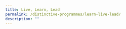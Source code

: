 ```yaml
---
title: Live, Learn, Lead
permalink: /distinctive-programmes/learn-live-lead/
description: ""
---
```

